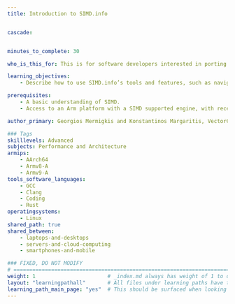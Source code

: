 ```yaml
---
title: Introduction to SIMD.info


cascade:


minutes_to_complete: 30

who_is_this_for: This is for software developers interested in porting SIMD code across Arm platforms.

learning_objectives: 
    - Describe how to use SIMD.info’s tools and features, such as navigation, search, and comparison, to simplify the process of finding equivalent SIMD intrinsics between architectures and improving code portability.

prerequisites:
    - A basic understanding of SIMD.
    - Access to an Arm platform with a SIMD supported engine, with recent versions of a C compiler such as Clang or GCC installed.

author_primary: Georgios Mermigkis and Konstantinos Margaritis, VectorCamp

### Tags
skilllevels: Advanced
subjects: Performance and Architecture
armips:
    - AArch64
    - Armv8-A
    - Armv9-A
tools_software_languages:
    - GCC
    - Clang
    - Coding
    - Rust
operatingsystems:
    - Linux
shared_path: true
shared_between:
    - laptops-and-desktops
    - servers-and-cloud-computing
    - smartphones-and-mobile

### FIXED, DO NOT MODIFY
# ================================================================================
weight: 1                       # _index.md always has weight of 1 to order correctly
layout: "learningpathall"       # All files under learning paths have this same wrapper
learning_path_main_page: "yes"  # This should be surfaced when looking for related content. Only set for _index.md of learning path content.
---
```

